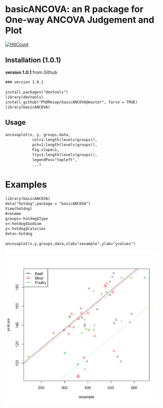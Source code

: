 # basicANCOVA: an R package for One-way ANCOVA Judgement and Plot

[![HitCount](http://hits.dwyl.io/PhDMeiwp/basicANCOVA.svg)](http://hits.dwyl.io/PhDMeiwp/basicANCOVA)

## Installation (1.0.1)

**version 1.0.1** from Github

    ### version 1.0.1
	
	install.packages("devtools")
	library(devtools)   
	install_github("PhDMeiwp/basicANCOVA@master", force = TRUE)
	library(basicANCOVA)



## Usage

    ancovaplot(x, y, groups,data, 
       			col=1:length(levels(groups)),
       			pch=1:length(levels(groups)),
       			Fig.slope=1,
       			lty=1:length(levels(groups)),
       			legendPos="topleft",
       			...)


# Examples
	

    library(basicANCOVA)
    data("hotdog",package = "basicANCOVA")
    View(hotdog)
    #rename
    groups<-hotdog$Type
    x<-hotdog$Sodium
    y<-hotdog$Calories
    data<-hotdog
    
    ancovaplot(x,y,groups,data,xlab="xexample",ylab="yvalues")

 <img src="docs/images/example.png" width="490"/>
